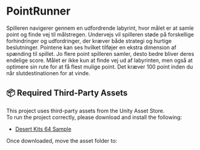 # PointRunner

Spilleren navigerer gennem en udfordrende labyrint, hvor målet er at samle point og finde vej til målstregen. Undervejs vil spilleren støde på forskellige forhindringer og udfordringer, der kræver både strategi og hurtige beslutninger. Pointene kan ses hvilket tilføjer en ekstra dimension af spænding til spillet. Jo flere point spilleren samler, desto bedre bliver deres endelige score. Målet er ikke kun at finde vej ud af labyrinten, men også at optimere sin rute for at få flest mulige point. Det kræver 100 point inden du når slutdestinationen for at vinde.


## 📦 Required Third-Party Assets

This project uses third-party assets from the Unity Asset Store.  
To run the project correctly, please download and install the following:

- [Desert Kits 64 Sample](https://assetstore.unity.com/packages/3d/environments/landscapes/desert-kits-64-sample-86482)

Once downloaded, move the asset folder to: